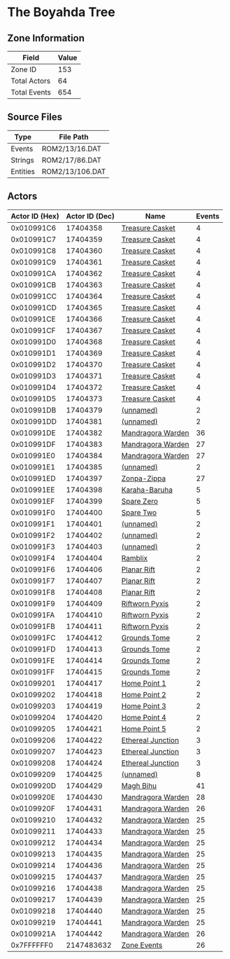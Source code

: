 # The Boyahda Tree

## Zone Information

| Field        |   Value |
|--------------|---------|
| Zone ID      |     153 |
| Total Actors |      64 |
| Total Events |     654 |

## Source Files

| Type     | File Path       |
|----------|-----------------|
| Events   | ROM2/13/16.DAT  |
| Strings  | ROM2/17/86.DAT  |
| Entities | ROM2/13/106.DAT |

## Actors

| Actor ID (Hex)   |   Actor ID (Dec) | Name                                                       |   Events |
|------------------|------------------|------------------------------------------------------------|----------|
| 0x010991C6       |         17404358 | [Treasure Casket](./17404358%20-%20Treasure%20Casket/)     |        4 |
| 0x010991C7       |         17404359 | [Treasure Casket](./17404359%20-%20Treasure%20Casket/)     |        4 |
| 0x010991C8       |         17404360 | [Treasure Casket](./17404360%20-%20Treasure%20Casket/)     |        4 |
| 0x010991C9       |         17404361 | [Treasure Casket](./17404361%20-%20Treasure%20Casket/)     |        4 |
| 0x010991CA       |         17404362 | [Treasure Casket](./17404362%20-%20Treasure%20Casket/)     |        4 |
| 0x010991CB       |         17404363 | [Treasure Casket](./17404363%20-%20Treasure%20Casket/)     |        4 |
| 0x010991CC       |         17404364 | [Treasure Casket](./17404364%20-%20Treasure%20Casket/)     |        4 |
| 0x010991CD       |         17404365 | [Treasure Casket](./17404365%20-%20Treasure%20Casket/)     |        4 |
| 0x010991CE       |         17404366 | [Treasure Casket](./17404366%20-%20Treasure%20Casket/)     |        4 |
| 0x010991CF       |         17404367 | [Treasure Casket](./17404367%20-%20Treasure%20Casket/)     |        4 |
| 0x010991D0       |         17404368 | [Treasure Casket](./17404368%20-%20Treasure%20Casket/)     |        4 |
| 0x010991D1       |         17404369 | [Treasure Casket](./17404369%20-%20Treasure%20Casket/)     |        4 |
| 0x010991D2       |         17404370 | [Treasure Casket](./17404370%20-%20Treasure%20Casket/)     |        4 |
| 0x010991D3       |         17404371 | [Treasure Casket](./17404371%20-%20Treasure%20Casket/)     |        4 |
| 0x010991D4       |         17404372 | [Treasure Casket](./17404372%20-%20Treasure%20Casket/)     |        4 |
| 0x010991D5       |         17404373 | [Treasure Casket](./17404373%20-%20Treasure%20Casket/)     |        4 |
| 0x010991DB       |         17404379 | [(unnamed)](./17404379/)                                   |        2 |
| 0x010991DD       |         17404381 | [(unnamed)](./17404381/)                                   |        2 |
| 0x010991DE       |         17404382 | [Mandragora Warden](./17404382%20-%20Mandragora%20Warden/) |       36 |
| 0x010991DF       |         17404383 | [Mandragora Warden](./17404383%20-%20Mandragora%20Warden/) |       27 |
| 0x010991E0       |         17404384 | [Mandragora Warden](./17404384%20-%20Mandragora%20Warden/) |       27 |
| 0x010991E1       |         17404385 | [(unnamed)](./17404385/)                                   |        2 |
| 0x010991ED       |         17404397 | [Zonpa-Zippa](./17404397%20-%20Zonpa-Zippa/)               |       27 |
| 0x010991EE       |         17404398 | [Karaha-Baruha](./17404398%20-%20Karaha-Baruha/)           |        5 |
| 0x010991EF       |         17404399 | [Spare Zero](./17404399%20-%20Spare%20Zero/)               |        5 |
| 0x010991F0       |         17404400 | [Spare Two](./17404400%20-%20Spare%20Two/)                 |        5 |
| 0x010991F1       |         17404401 | [(unnamed)](./17404401/)                                   |        2 |
| 0x010991F2       |         17404402 | [(unnamed)](./17404402/)                                   |        2 |
| 0x010991F3       |         17404403 | [(unnamed)](./17404403/)                                   |        2 |
| 0x010991F4       |         17404404 | [Ramblix](./17404404%20-%20Ramblix/)                       |        2 |
| 0x010991F6       |         17404406 | [Planar Rift](./17404406%20-%20Planar%20Rift/)             |        2 |
| 0x010991F7       |         17404407 | [Planar Rift](./17404407%20-%20Planar%20Rift/)             |        2 |
| 0x010991F8       |         17404408 | [Planar Rift](./17404408%20-%20Planar%20Rift/)             |        2 |
| 0x010991F9       |         17404409 | [Riftworn Pyxis](./17404409%20-%20Riftworn%20Pyxis/)       |        2 |
| 0x010991FA       |         17404410 | [Riftworn Pyxis](./17404410%20-%20Riftworn%20Pyxis/)       |        2 |
| 0x010991FB       |         17404411 | [Riftworn Pyxis](./17404411%20-%20Riftworn%20Pyxis/)       |        2 |
| 0x010991FC       |         17404412 | [Grounds Tome](./17404412%20-%20Grounds%20Tome/)           |        2 |
| 0x010991FD       |         17404413 | [Grounds Tome](./17404413%20-%20Grounds%20Tome/)           |        2 |
| 0x010991FE       |         17404414 | [Grounds Tome](./17404414%20-%20Grounds%20Tome/)           |        2 |
| 0x010991FF       |         17404415 | [Grounds Tome](./17404415%20-%20Grounds%20Tome/)           |        2 |
| 0x01099201       |         17404417 | [Home Point 1](./17404417%20-%20Home%20Point%201/)         |        2 |
| 0x01099202       |         17404418 | [Home Point 2](./17404418%20-%20Home%20Point%202/)         |        2 |
| 0x01099203       |         17404419 | [Home Point 3](./17404419%20-%20Home%20Point%203/)         |        2 |
| 0x01099204       |         17404420 | [Home Point 4](./17404420%20-%20Home%20Point%204/)         |        2 |
| 0x01099205       |         17404421 | [Home Point 5](./17404421%20-%20Home%20Point%205/)         |        2 |
| 0x01099206       |         17404422 | [Ethereal Junction](./17404422%20-%20Ethereal%20Junction/) |        3 |
| 0x01099207       |         17404423 | [Ethereal Junction](./17404423%20-%20Ethereal%20Junction/) |        3 |
| 0x01099208       |         17404424 | [Ethereal Junction](./17404424%20-%20Ethereal%20Junction/) |        3 |
| 0x01099209       |         17404425 | [(unnamed)](./17404425/)                                   |        8 |
| 0x0109920D       |         17404429 | [Magh Bihu](./17404429%20-%20Magh%20Bihu/)                 |       41 |
| 0x0109920E       |         17404430 | [Mandragora Warden](./17404430%20-%20Mandragora%20Warden/) |       28 |
| 0x0109920F       |         17404431 | [Mandragora Warden](./17404431%20-%20Mandragora%20Warden/) |       26 |
| 0x01099210       |         17404432 | [Mandragora Warden](./17404432%20-%20Mandragora%20Warden/) |       25 |
| 0x01099211       |         17404433 | [Mandragora Warden](./17404433%20-%20Mandragora%20Warden/) |       25 |
| 0x01099212       |         17404434 | [Mandragora Warden](./17404434%20-%20Mandragora%20Warden/) |       25 |
| 0x01099213       |         17404435 | [Mandragora Warden](./17404435%20-%20Mandragora%20Warden/) |       25 |
| 0x01099214       |         17404436 | [Mandragora Warden](./17404436%20-%20Mandragora%20Warden/) |       25 |
| 0x01099215       |         17404437 | [Mandragora Warden](./17404437%20-%20Mandragora%20Warden/) |       25 |
| 0x01099216       |         17404438 | [Mandragora Warden](./17404438%20-%20Mandragora%20Warden/) |       25 |
| 0x01099217       |         17404439 | [Mandragora Warden](./17404439%20-%20Mandragora%20Warden/) |       25 |
| 0x01099218       |         17404440 | [Mandragora Warden](./17404440%20-%20Mandragora%20Warden/) |       25 |
| 0x01099219       |         17404441 | [Mandragora Warden](./17404441%20-%20Mandragora%20Warden/) |       25 |
| 0x0109921A       |         17404442 | [Mandragora Warden](./17404442%20-%20Mandragora%20Warden/) |       26 |
| 0x7FFFFFF0       |       2147483632 | [Zone Events](./Zone%20Events/)                            |       26 |